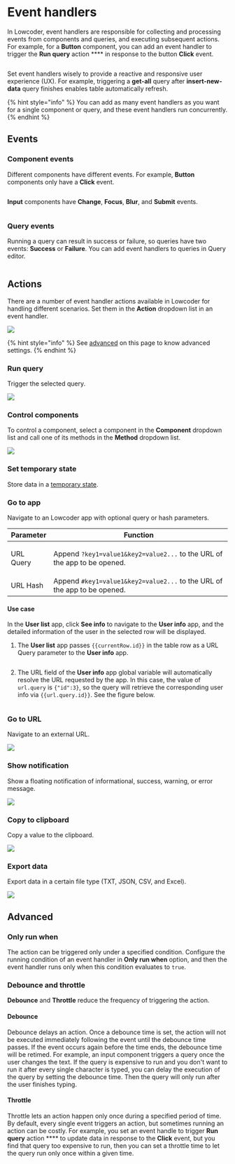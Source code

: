 # Event handlers

In Lowcoder, event handlers are responsible for collecting and processing events from components and queries, and executing subsequent actions. For example, for a **Button** component, you can add an event handler to trigger the **Run query** action **** in response to the button **Click** event.

<figure><img src="../.gitbook/assets/image (8) (1).png" alt=""><figcaption></figcaption></figure>

Set event handlers wisely to provide a reactive and responsive user experience (UX). For example, triggering a **get-all** query after **insert-new-data** query finishes enables table automatically refresh.

{% hint style="info" %}
You can add as many event handlers as you want for a single component or query, and these event handlers run concurrently.
{% endhint %}

## Events

### Component events

Different components have different events. For example, **Button** components only have a **Click** event.

<figure><img src="../.gitbook/assets/Component-events.png" alt=""><figcaption></figcaption></figure>

**Input** components have **Change**, **Focus**, **Blur**, and **Submit** events.

<figure><img src="../.gitbook/assets/image (10) (1).png" alt=""><figcaption></figcaption></figure>

### Query events

Running a query can result in success or failure, so queries have two events: **Success** or **Failure**. You can add event handlers to queries in Query editor.

<figure><img src="../.gitbook/assets/image (38).png" alt=""><figcaption></figcaption></figure>

## Actions

There are a number of event handler actions available in Lowcoder for handling different scenarios. Set them in the **Action** dropdown list in an event handler.

![](<../.gitbook/assets/image (9) (1).png>)

{% hint style="info" %}
See [advanced](event-handlers.md#advanced) on this page to know advanced settings.
{% endhint %}

### Run query

Trigger the selected query.

![](<../.gitbook/assets/image (7) (1).png>)

### Control components

To control a component, select a component in the **Component** dropdown list and call one of its methods in the **Method** dropdown list.

![](<../.gitbook/assets/image (29).png>)

### Set temporary state

Store data in a [temporary state](write-javascript/temporary-state.md).&#x20;

### Go to app

Navigate to an Lowcoder app with optional query or hash parameters.

| Parameter            | Function                                                                                            |
| -------------------- | --------------------------------------------------------------------------------------------------- |
| <p>URL Query<br></p> | <p>Append <code>?key1=value1&#x26;key2=value2...</code> to the URL of the app to be opened.<br></p> |
| URL Hash             | Append `#key1=value1&key2=value2...` to the URL of the app to be opened.                            |

#### **Use case**

In the **User list** app, click **See info** to navigate to the **User info** app, and the detailed information of the user in the selected row will be displayed.

1.  The **User list** app passes `{{currentRow.id}}` in the table row as a URL Query parameter to the **User info** app.

    <figure><img src="../.gitbook/assets/image (20) (1).png" alt=""><figcaption></figcaption></figure>
2.  The URL field of the **User info** app global variable will automatically resolve the URL requested by the app. In this case, the value of `url.query` is `{"id":3}`, so the query will retrieve the corresponding user info via `{{url.query.id}}`. See the figure below.

    <figure><img src="../.gitbook/assets/image (14).png" alt=""><figcaption></figcaption></figure>

### Go to URL

Navigate to an external URL.

![](<../.gitbook/assets/image (6) (1).png>)

### Show notification

Show a floating notification of informational, success, warning, or error message.

![](<../.gitbook/assets/image (25).png>)

### Copy to clipboard

Copy a value to the clipboard.

![](<../.gitbook/assets/image (35) (1).png>)

### Export data

Export data in a certain file type (TXT, JSON, CSV, and Excel).

![](../.gitbook/assets/Export-data.png)

## Advanced

### Only run when

The action can be triggered only under a specified condition. Configure the running condition of an event handler in **Only run when** option, and then the event handler runs only when this condition evaluates to `true`.

### Debounce and throttle

**Debounce** and **Throttle** reduce the frequency of triggering the action.

#### **Debounce**

Debounce delays an action. Once a debounce time is set, the action will not be executed immediately following the event until the debounce time passes. If the event occurs again before the time ends, the debounce time will be retimed. For example, an input component triggers a query once the user changes the text. If the query is expensive to run and you don't want to run it after every single character is typed, you can delay the execution of the query by setting the debounce time. Then the query will only run after the user finishes typing.

#### **Throttle**

Throttle lets an action happen only once during a specified period of time. By default, every single event triggers an action, but sometimes running an action can be costly. For example, you set an event handle to trigger **Run query** action **** to update data in response to the **Click** event, but you find that query too expensive to run, then you can set a throttle time to let the query run only once within a given time.
